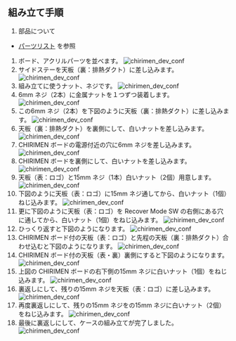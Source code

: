 ## 組み立て手順
1. 部品について
  * [パーツリスト](partsList.md) を参照
1. ボード、アクリルパーツを並べます。
![chirimen_dev_conf](img/01.jpg)
1. サイドステーを天板（裏：排熱ダクト）に差し込みます。
![chirimen_dev_conf](img/02.jpg)
1. 組み立てに使うナット、ネジです。
![chirimen_dev_conf](img/03.jpg)
1. 6mm ネジ（2本）に金属ナットを１つずつ装着します。
![chirimen_dev_conf](img/04.jpg)
1. この6mm ネジ（2本）を下図のように天板（裏：排熱ダクト）に差し込みます。
![chirimen_dev_conf](img/07.jpg)
1. 天板（裏：排熱ダクト）を裏側にして、白いナットを差し込みます。
![chirimen_dev_conf](img/08.jpg)
1. CHIRIMEN ボードの電源付近の穴に6mm ネジを差し込みます。
![chirimen_dev_conf](img/09.jpg)
1. CHIRIMEN ボードを裏側にして、白いナットを差し込みます。
![chirimen_dev_conf](img/10.jpg)
1. 天板（表：ロゴ）と15mm ネジ（1本）白いナット（2個）用意します。
![chirimen_dev_conf](img/11.jpg)
1. 下図のように天板（表：ロゴ）に15mm ネジ通してから、白いナット（1個）ねじ込みます。
![chirimen_dev_conf](img/12.jpg)
1. 更に下図のように天板（表：ロゴ）を Recover Mode SW の右側にある穴に通してから、白いナット（1個）をねじ込みます。
![chirimen_dev_conf](img/13.jpg)
1. ひっくり返すと下図のようになります。
![chirimen_dev_conf](img/14.jpg)
1. CHIRIMEN ボード付の天板（表：ロゴ）と先程の天板（裏：排熱ダクト）合わせ込むと下図のようになります。
![chirimen_dev_conf](img/15.jpg)
1. CHIRIMEN ボード付の天板（表・裏）裏側にすると下図のようになります。
![chirimen_dev_conf](img/16.jpg)
1. 上図の CHIRIMEN ボードの右下側の15mm ネジに白いナット（1個）をねじ込みます。
![chirimen_dev_conf](img/17.jpg)
1. 裏返しにして、残りの15mm ネジを天板（表：ロゴ）に差し込みます。
![chirimen_dev_conf](img/18.jpg)
1. 再度裏返しにして、残りの15mm ネジをの15mm ネジに白いナット（2個）をねじ込みます。
![chirimen_dev_conf](img/19.jpg)
1. 最後に裏返しにして、ケースの組み立てが完了しました。
![chirimen_dev_conf](img/20.jpg)
